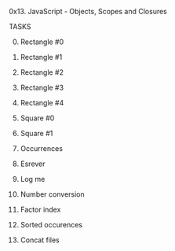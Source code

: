 0x13. JavaScript - Objects, Scopes and Closures

TASKS

0. Rectangle #0

1. Rectangle #1

2. Rectangle #2

3. Rectangle #3

4. Rectangle #4

5. Square #0

6. Square #1

7. Occurrences

8. Esrever

9. Log me

10. Number conversion

11. Factor index

12. Sorted occurences

13. Concat files
